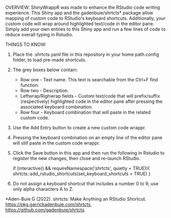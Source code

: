 OVERVIEW:
ShinyWrappR was made to enhance the RStudio code writing experience.  This Shiny app and the gadenbuie/shrtcts* package allow mapping of custom code to RStudio's keyboard shortcuts.  Additionally, your custom code will wrap around highlighted text/code in the editor pane.  Simply add your own entries to this Shiny app and run a few lines of code to reduce overall typing in Rstudio.

THINGS TO KNOW:
1. Place the .shrtcts.yaml file in this repository in your home path\.config folder, to load pre-made shortcuts.

2. The grey boxes below contain: 
	* Row one - Text name.  This text is searchable from the Ctrl+F find function.
	* Row two - Description.  
	* Leftwrap/Righwrap fields - Custom text/code that will prefix/suffix (respectively) highlighted code in the editor pane
	  after pressing the associated keyboard combination.
	* Row four - Keyboard combination that will paste in the related custom code.

3. Use the Add Entry button to create a new custom code wrappr.

4. Pressing the keyboard combination on an empty line of the editor pane will still paste in the custom code wrappr.

5. Click the Save button in this app and then run the following in Rstudio to register the new changes, then close and re-launch RStudio.

	if (interactive() && requireNamespace('shrtcts', quietly = TRUE)){ 
	  shrtcts::add_rstudio_shortcuts(set_keyboard_shortcuts = TRUE) 
	}

6. Do not assign a keyboard shortcut that includes a number 0 to 9, use only alpha characters A to Z.

*Aden-Buie G (2022). shrtcts: Make Anything an RStudio Shortcut. https://pkg.garrickadenbuie.com/shrtcts, https://github.com/gadenbuie/shrtcts.





